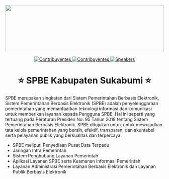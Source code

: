 <p align="center">
  <a href="https://layanankami.sukabumikab.go.id">
    <img width=100% src="./spbe-sukabumi/.github/raw/main/logo.svg" height="150">
  </a>
</p>

<p align="center">
  <a href="#">
    <img src="https://img.shields.io/badge/🤓-+7_developer-1d2935.svg?style=flat" alt="Contribuyentes">
  </a>
  <a href="#">
    <img src="https://img.shields.io/badge/🏛️-+kominfo_sukabumi-1d2935.svg?style=flat" alt="Contribuyentes">
  </a>
  <a href="#">
    <img src="https://img.shields.io/badge/💰-hemat_apbd-1d2935.svg" alt="Speakers">
  </a>
</p>

<h1 align="center"> ⭐️ SPBE Kabupaten Sukabumi ⭐️ </h1>

SPBE merupakan singkatan dari Sistem Pemerintahan Berbasis Elektronik, Sistem Pemerintahan Berbasis Elektronik (SPBE) adalah penyelenggaraan pemerintahan yang memanfaatkan teknologi informasi dan komunikasi untuk memberikan layanan kepada Pengguna SPBE. Hal ini seperti yang tertuang pada Peraturan Presiden No. 95 Tahun 2018 tentang Sistem Pemerintahan Berbasis Elektronik. SPBE ditujukan untuk untuk mewujudkan tata kelola pemerintahan yang bersih, efektif, transparan, dan akuntabel serta pelayanan publik yang berkualitas dan terpercaya.

- SPBE meliputi Penyediaan Pusat Data Terpadu
- Jaringan Intra Pemerintah
- Sistem Penghubung Layanan Pemerintah
- Aplikasi Layanan SPBE serta Keamanan Informasi Pemerintah
- Layanan Administrasi Pemerintahan Berbasis Elektronik dan Layanan Publik Berbasis Elektronik
